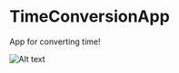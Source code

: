 # TimeConversionApp
App for converting time!



![Alt text](https://github.com/zheensuseyi/TimeConversionApp/blob/main/testgif2.gif)
